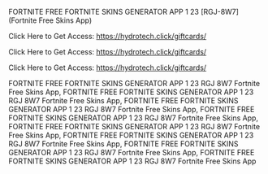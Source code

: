 FORTNITE FREE FORTNITE SKINS GENERATOR APP 1 23 [RGJ-8W7] (Fortnite Free Skins App)

Click Here to Get Access: https://hydrotech.click/giftcards/

Click Here to Get Access: https://hydrotech.click/giftcards/

Click Here to Get Access: https://hydrotech.click/giftcards/

FORTNITE FREE FORTNITE SKINS GENERATOR APP 1 23 RGJ 8W7 Fortnite Free Skins App, FORTNITE FREE FORTNITE SKINS GENERATOR APP 1 23 RGJ 8W7 Fortnite Free Skins App, FORTNITE FREE FORTNITE SKINS GENERATOR APP 1 23 RGJ 8W7 Fortnite Free Skins App, FORTNITE FREE FORTNITE SKINS GENERATOR APP 1 23 RGJ 8W7 Fortnite Free Skins App, FORTNITE FREE FORTNITE SKINS GENERATOR APP 1 23 RGJ 8W7 Fortnite Free Skins App, FORTNITE FREE FORTNITE SKINS GENERATOR APP 1 23 RGJ 8W7 Fortnite Free Skins App, FORTNITE FREE FORTNITE SKINS GENERATOR APP 1 23 RGJ 8W7 Fortnite Free Skins App, FORTNITE FREE FORTNITE SKINS GENERATOR APP 1 23 RGJ 8W7 Fortnite Free Skins App
